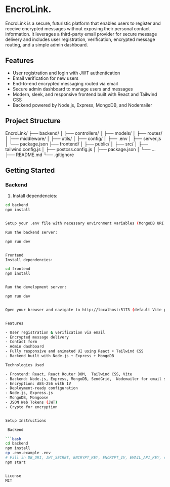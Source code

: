 # EncroLink.

EncroLink is a secure, futuristic platform that enables users to register and receive encrypted messages without 
exposing their personal contact information. It leverages a third-party email provider for secure message delivery
and includes user registration, verification, encrypted message routing, and a simple admin dashboard.

## Features

- User registration and login with JWT authentication
- Email verification for new users
- End-to-end encrypted messaging routed via email
- Secure admin dashboard to manage users and messages
- Modern, sleek, and responsive frontend built with React and Tailwind CSS
- Backend powered by Node.js, Express, MongoDB, and Nodemailer

## Project Structure

EncroLink/
├── backend/
│ ├── controllers/
│ ├── models/
│ ├── routes/
│ ├── middleware/
│ ├── utils/
│ ├── config/
│ ├── .env
│ ├── server.js
│ └── package.json
├── frontend/
│ ├── public/
│ ├── src/
│ ├── tailwind.config.js
│ ├── postcss.config.js
│ ├── package.json
│ └── ...
├── README.md
└── .gitignore



## Getting Started

### Backend

1. Install dependencies:

```bash
cd backend
npm install


Setup your .env file with necessary environment variables (MongoDB URI, JWT secret, email provider credentials, encryption keys).

Run the backend server:

npm run dev


Frontend
Install dependencies:

cd frontend
npm install


Run the development server:

npm run dev


Open your browser and navigate to http://localhost:5173 (default Vite port).


Features

- User registration & verification via email
- Encrypted message delivery
- Contact form
- Admin dashboard
- Fully responsive and animated UI using React + Tailwind CSS
- Backend built with Node.js + Express + MongoDB

Technologies Used

- Frontend: React, React Router DOM,  Tailwind CSS, Vite
- Backend: Node.js, Express, MongoDB, SendGrid,  Nodemailer for email service
- Encryption: AES-256 with IV
- Deployment-ready configuration
- Node.js, Express.js
- MongoDB, Mongoose
- JSON Web Tokens (JWT)
- Crypto for encryption


Setup Instructions

 Backend

```bash
cd backend
npm install
cp .env.example .env
# Fill in DB_URI, JWT_SECRET, ENCRYPT_KEY, ENCRYPT_IV, EMAIL_API_KEY, etc.
npm start


License
MIT


